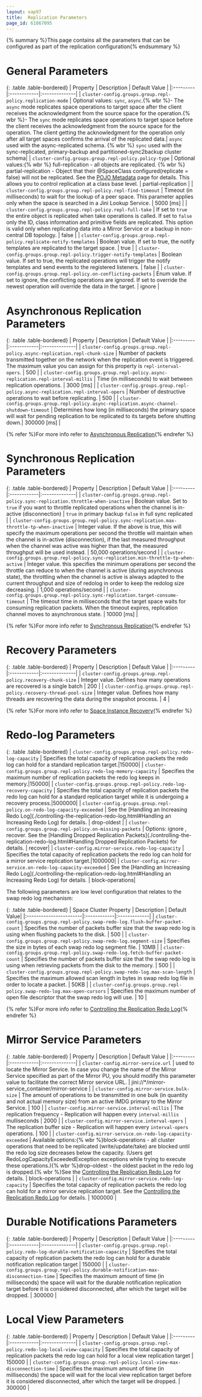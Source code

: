 ```yaml
---
layout: xap97
title:  Replication Parameters
page_id: 61867095
---
```


{% summary %}This page contains all the parameters that can be configured as part of the replication configuration{% endsummary %}

# General Parameters

{: .table .table-bordered}
| Property | Description | Default Value |
|:---------|:------------|:--------------|
| `cluster-config.groups.group.repl-policy.replication-mode` | Optional values: `sync`, `async`.{% wbr %}- The `async` mode replicates space operations to target space after the client receives the acknowledgment from the source space for the operation.{% wbr %}- The `sync` mode replicates space operations to target space before the client receives the acknowledgment from the source space for the operation. The client getting the acknowledgment for the operation only after all target spaces confirms the arrival of the replicated data.| `async` used with the async-replicated schema. {% wbr %}   `sync` used with the sync-replicated, primary-backup and partitioned-sync2backup cluster schema|
| `cluster-config.groups.group.repl-policy.policy-type` | Optional values:{% wbr %}  full-replication - all objects are replicated. {% wbr %}  partial-replication - Object that their @SpaceClass configured(replicate = false) will not be replicated. See the [POJO Metadata](./pojo-metadata.html) page for details. This allows you to control replication at a class base level. | partial-replication |
| `cluster-config.groups.group.repl-policy.repl-find-timeout` | Timeout (in milliseconds) to wait for the lookup of a peer space. This parameter applies only when the space is searched in a Jini Lookup Service. | 5000 \[ms\] |
| `cluster-config.groups.group.repl-policy.repl-full-take` | If set to `true` the entire object is replicated when take operations is called. If set to `false` only the ID, class information and primitive fields are replicated. This option is valid only when replicating data into a Mirror Service or a backup in non-central DB topology. | false |
| `cluster-config.groups.group.repl-policy.replicate-notify-templates` | Boolean value. If set to true, the notify templates are replicated to the target space. | true |
| `cluster-config.groups.group.repl-policy.trigger-notify-templates` | Boolean value. If set to true, the replicated operations will trigger the notify templates and send events to the registered listeners. | false |
| `cluster-config.groups.group.repl-policy.on-conflicting-packets` | Enum value. If set to ignore, the conflicting operations are ignored. If set to override the newest operation will override the data in the target. | ignore |

# Asynchronous Replication Parameters

{: .table .table-bordered}
| Property | Description | Default Value |
|:---------|:------------|:--------------|
| `cluster-config.groups.group.repl-policy.async-replication.repl-chunk-size` | Number of packets transmitted together on the network when the replication event is triggered. The maximum value you can assign for this property is `repl-interval-opers`. | 500 |
| `cluster-config.groups.group.repl-policy.async-replication.repl-interval-millis` | Time (in milliseconds) to wait between replication operations. | 3000 \[ms\] |
| `cluster-config.groups.group.repl-policy.async-replication.repl-interval-opers` | Number of destructive operations to wait before replicating. | 500 |
| `cluster-config.groups.group.repl-policy.async-replication.async-channel-shutdown-timeout` | Determines how long (in milliseconds) the primary space will wait for pending replication to be replicated to its targets before shutting down.| 300000 \[ms\]  |

{% refer %}For more info refer to [Asynchronous Replication](./asynchronous-replication.html){% endrefer %}

# Synchronous Replication Parameters

{: .table .table-bordered}
| Property | Description | Default Value |
|:---------|:------------|:--------------|
| `cluster-config.groups.group.repl-policy.sync-replication.throttle-when-inactive` | Boolean value. Set to `true` if you want to throttle replicated operations when the channel is in-active (disconnection) | `true` in primary backup `false` in full sync replicated |
| `cluster-config.groups.group.repl-policy.sync-replication.max-throttle-tp-when-inactive` | Integer value. If the above is true, this will specify the maximum operations per second the throttle will maintain when the channel is in-active (disconnection), if the last measured throughput when the channel was active was higher than that, the measured throughput will be used instead. | 50,000 operations/second |
| `cluster-config.groups.group.repl-policy.sync-replication.min-throttle-tp-when-active` | Integer value. this specifies the minimum operations per second the throttle can reduce to when the channel is active (during asynchronous state), the throttling when the channel is active is always adapted to the current throughput and size of redolog in order to keep the redolog size decreasing. | 1,000 operations/second |
| `cluster-config.groups.group.repl-policy.sync-replication.target-consume-timeout` | The timeout time in milliseconds that the target space waits for consuming replication packets. When the timeout expires, replication channel moves to asynchronous state. | 10000 \[ms\] |

{% refer %}For more info refer to [Synchronous Replication](./synchronous-replication.html){% endrefer %}

# Recovery Parameters

{: .table .table-bordered}
| Property | Description | Default Value |
|:---------|:------------|:--------------|
| `cluster-config.groups.group.repl-policy.recovery-chunk-size` | Integer value. Defines how many operations are recovered is a single batch | 200 |
| `cluster-config.groups.group.repl-policy.recovery-thread-pool-size` | Integer value. Defines how many threads are recovering the data during the snapshot process. | 4 |

{% refer %}For more info refer to [Space Instance Recovery](./space-instance-recovery.html){% endrefer %}

# Redo-log Parameters

{: .table .table-bordered}
| `cluster-config.groups.group.repl-policy.redo-log-capacity` | Specifies the total capacity of replication packets the redo log can hold for a standard replication target.|150000|
| `cluster-config.groups.group.repl-policy.redo-log-memory-capacity` | Specifies the maximum number of replication packets the redo log keeps in memory.|150000|
| `cluster-config.groups.group.repl-policy.redo-log-recovery-capacity` | Specifies the total capacity of replication packets the redo log can hold for a standard replication target while it is undergoing a recovery process.|5000000|
| `cluster-config.groups.group.repl-policy.on-redo-log-capacity-exceeded` | See the [Handling an Increasing Redo Log](./controlling-the-replication-redo-log.html#Handling an Increasing Redo Log) for details. | drop-oldest |
| `cluster-config.groups.group.repl-policy.on-missing-packets` | Options: ignore , recover. See the [Handling Dropped Replication Packets](./controlling-the-replication-redo-log.html#Handling Dropped Replication Packets) for details. | recover|
| `cluster-config.mirror-service.redo-log-capacity` | Specifies the total capacity of replication packets the redo log can hold for a mirror service replication target.|1000000|
| `cluster-config.mirror-service.on-redo-log-capacity-exceeded` | See the [Handling an Increasing Redo Log](./controlling-the-replication-redo-log.html#Handling an Increasing Redo Log) for details. | block-operations|

The following parameters are low level configuration that relates to the swap redo log mechanism:

{: .table .table-bordered}
| Space Cluster Property | Description | Default Value|
|:-----------------------|:------------|:-------------|
| `cluster-config.groups.group.repl-policy.swap-redo-log.flush-buffer-packet-count` | Specifies the number of packets buffer size that the swap redo log is using when flushing packets to the disk. | 500 |
| `cluster-config.groups.group.repl-policy.swap-redo-log.segment-size` | Specifies the size in bytes of each swap redo log segment file. | 10MB |
| `cluster-config.groups.group.repl-policy.swap-redo-log.fetch-buffer-packet-count` | Specifies the number of packets buffer size that the swap redo log is using when retrieving packets from the disk to the memory. | 500 |
| `cluster-config.groups.group.repl-policy.swap-redo-log.max-scan-length` | Specifies the maximum allowed scan length in bytes in swap redo log file in order to locate a packet. | 50KB |
| `cluster-config.groups.group.repl-policy.swap-redo-log.max-open-cursors` | Specifies the maximum number of open file descriptor that the swap redo log will use. | 10 |

{% refer %}For more info refer to [Controlling the Replication Redo Log](./controlling-the-replication-redo-log.html){% endrefer %}

# Mirror Service Parameters

{: .table .table-bordered}
| Property | Description | Default Value |
|:---------|:------------|:--------------|
| `cluster-config.mirror-service.url` | used to locate the Mirror Service. In case you change the name of the Mirror Service specified as part of the Mirror PU, you should modify this parameter value to facilitate the correct Mirror service URL. | jini://*/mirror-service_container/mirror-service |
| `cluster-config.mirror-service.bulk-size` | The amount of operations to be transmitted in one bulk (in quantity and not actual memory size) from an active IMDG primary to the Mirror Service. | 100 |
| `cluster-config.mirror-service.interval-millis` | The replication frequency - Replication will happen every `interval-millis` mulliseconds | 2000 |
| `cluster-config.mirror-service.interval-opers` | The replication buffer size - Replication will happen every `interval-opers` operations. | 100 |
| `cluster-config.mirror-service.on-redo-log-capacity-exceeded` | Available options:{% wbr %}block-operations - all cluster operations that need to be replicated (write/update/take) are blocked until the redo log size decreases below the capacity. (Users get RedoLogCapacityExceededException exceptions while trying to execute these operations.){% wbr %}drop-oldest - the oldest packet in the redo log is dropped.{% wbr %}See the [Controlling the Replication Redo Log](./controlling-the-replication-redo-log.html) for details. | block-operations |
| `cluster-config.mirror-service.redo-log-capacity` | Specifies the total capacity of replication packets the redo log can hold for a mirror service replication target.
  See the [Controlling the Replication Redo Log](./controlling-the-replication-redo-log.html) for details. | 1000000 |

# Durable Notifications Parameters

{: .table .table-bordered}
| Property | Description | Default Value |
|:---------|:------------|:--------------|
| `cluster-config.groups.group.repl-policy.redo-log-durable-notification-capacity` | Specifies the total capacity of replication packets the redo log can hold for a durable notification replication target | 150000 |
| `cluster-config.groups.group.repl-policy.durable-notification-max-disconnection-time` | Specifies the maximum amount of time (in milliseconds) the space will wait for the durable notification replication target before it is considered disconnected, after which the target will be dropped. | 300000 |

# Local View Parameters

{: .table .table-bordered}
| Property | Description | Default Value |
|:---------|:------------|:--------------|
| `cluster-config.groups.group.repl-policy.redo-log-local-view-capacity` | Specifies the total capacity of replication packets the redo log can hold for a local view replication target | 150000 |
| `cluster-config.groups.group.repl-policy.local-view-max-disconnection-time` | Specifies the maximum amount of time (in milliseconds) the space will wait for the local view replication target before it is considered disconnected, after which the target will be dropped. | 300000 |
